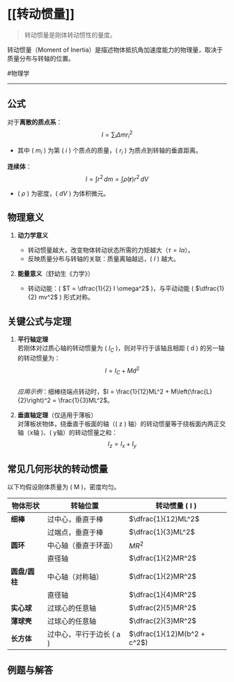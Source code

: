 # [[转动惯量]]

> 转动惯量是刚体转动惯性的量度。

转动惯量（Moment of Inertia）是描述物体抵抗角加速度能力的物理量，取决于质量分布与转轴的位置。

#物理学

---

## 公式

对于**离散的质点系**：$$I=\sum_i\Delta m {r_{i}}^2$$

- 其中 \( $m_i$ \) 为第 \( $i$ \) 个质点的质量，\( $r_i$ \) 为质点到转轴的垂直距离。

**连续体**：$$I = \int r^2 \, dm = \int \rho(\mathbf{r}) r^2 \, dV$$

- ( $\rho$ ) 为密度，( $dV$ ) 为体积微元。

## 物理意义

1. **动力学意义**

   - 转动惯量越大，改变物体转动状态所需的力矩越大（$\tau = I\alpha$）。
   - 反映质量分布与转轴的关联：质量离轴越远，( $I$ ) 越大。

2. **能量意义**（舒幼生《力学》）
   - 转动动能：( $T = \dfrac{1}{2} I \omega^2$ )，与平动动能 ( $\dfrac{1}{2} mv^2$ ) 形式对称。

## 关键公式与定理
1. **平行轴定理**  
   若刚体对过质心轴的转动惯量为 ( $I_C$ )，则对平行于该轴且相距 ( d ) 的另一轴的转动惯量为： $$I = I_C + M d^2$$  
   *应用示例*：细棒绕端点转动时，$I = \frac{1}{12}ML^2 + M\left(\frac{L}{2}\right)^2 = \frac{1}{3}ML^2$。

2. **垂直轴定理**（仅适用于薄板）  
   对薄板状物体，绕垂直于板面的轴（\( z \) 轴）的转动惯量等于绕板面内两正交轴（x轴 )、( y轴）的转动惯量之和：$$I_z = I_x + I_y$$
## 常见几何形状的转动惯量
以下均假设刚体质量为 \( M \)，密度均匀。

| **物体形状**  | **转轴位置**          | **转动惯量 \( I \)**            |
| --------- | ----------------- | --------------------------- |
| **细棒**    | 过中心，垂直于棒          | $\dfrac{1}{12}ML^2$         |
|           | 过端点，垂直于棒          | $\dfrac{1}{3}ML^2$          |
| **圆环**    | 中心轴（垂直于环面）        | $MR^2$                      |
|           | 直径轴               | $\dfrac{1}{2}MR^2$          |
| **圆盘/圆柱** | 中心轴（对称轴）          | $\dfrac{1}{2}MR^2$          |
|           | 直径轴               | $\dfrac{1}{4}MR^2$          |
| **实心球**   | 过球心的任意轴           | $\dfrac{2}{5}MR^2$          |
| **薄球壳**   | 过球心的任意轴           | $\dfrac{2}{3}MR^2$          |
| **长方体**   | 过中心，平行于边长 \( a \) | $\dfrac{1}{12}M(b^2 + c^2$) |


## 例题与解答
